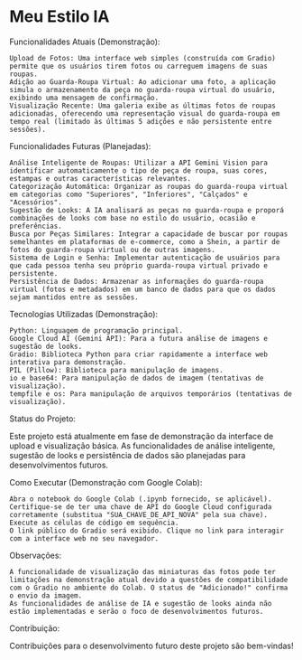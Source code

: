 # Meu Estilo IA

Funcionalidades Atuais (Demonstração):

    Upload de Fotos: Uma interface web simples (construída com Gradio) permite que os usuários tirem fotos ou carreguem imagens de suas roupas.
    Adição ao Guarda-Roupa Virtual: Ao adicionar uma foto, a aplicação simula o armazenamento da peça no guarda-roupa virtual do usuário, exibindo uma mensagem de confirmação.
    Visualização Recente: Uma galeria exibe as últimas fotos de roupas adicionadas, oferecendo uma representação visual do guarda-roupa em tempo real (limitado às últimas 5 adições e não persistente entre sessões).

Funcionalidades Futuras (Planejadas):

    Análise Inteligente de Roupas: Utilizar a API Gemini Vision para identificar automaticamente o tipo de peça de roupa, suas cores, estampas e outras características relevantes.
    Categorização Automática: Organizar as roupas do guarda-roupa virtual em categorias como "Superiores", "Inferiores", "Calçados" e "Acessórios".
    Sugestão de Looks: A IA analisará as peças no guarda-roupa e proporá combinações de looks com base no estilo do usuário, ocasião e preferências.
    Busca por Peças Similares: Integrar a capacidade de buscar por roupas semelhantes em plataformas de e-commerce, como a Shein, a partir de fotos do guarda-roupa virtual ou de outras imagens.
    Sistema de Login e Senha: Implementar autenticação de usuários para que cada pessoa tenha seu próprio guarda-roupa virtual privado e persistente.
    Persistência de Dados: Armazenar as informações do guarda-roupa virtual (fotos e metadados) em um banco de dados para que os dados sejam mantidos entre as sessões.

Tecnologias Utilizadas (Demonstração):

    Python: Linguagem de programação principal.
    Google Cloud AI (Gemini API): Para a futura análise de imagens e sugestão de looks.
    Gradio: Biblioteca Python para criar rapidamente a interface web interativa para demonstração.
    PIL (Pillow): Biblioteca para manipulação de imagens.
    io e base64: Para manipulação de dados de imagem (tentativas de visualização).
    tempfile e os: Para manipulação de arquivos temporários (tentativas de visualização).

Status do Projeto:

Este projeto está atualmente em fase de demonstração da interface de upload e visualização básica. As funcionalidades de análise inteligente, sugestão de looks e persistência de dados são planejadas para desenvolvimentos futuros.

Como Executar (Demonstração com Google Colab):

    Abra o notebook do Google Colab (.ipynb fornecido, se aplicável).
    Certifique-se de ter uma chave de API do Google Cloud configurada corretamente (substitua "SUA_CHAVE_DE_API_NOVA" pela sua chave).
    Execute as células de código em sequência.
    O link público do Gradio será exibido. Clique no link para interagir com a interface web no seu navegador.

Observações:

    A funcionalidade de visualização das miniaturas das fotos pode ter limitações na demonstração atual devido a questões de compatibilidade com o Gradio no ambiente do Colab. O status de "Adicionado!" confirma o envio da imagem.
    As funcionalidades de análise de IA e sugestão de looks ainda não estão implementadas e serão o foco de desenvolvimentos futuros.

Contribuição:

Contribuições para o desenvolvimento futuro deste projeto são bem-vindas!
